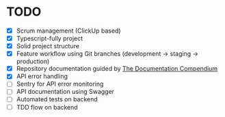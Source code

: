 # TODO

- [X] Scrum management (ClickUp based)
- [X] Typescript-fully project
- [X] Solid project structure
- [X] Feature workflow using Git branches (development -> staging -> production)
- [X] Repository documentation guided by [The Documentation Compendium](https://github.com/kylelobo/The-Documentation-Compendium/)
- [X] API error handling
- [ ] Sentry for API error monitoring
- [ ] API documentation using Swagger
- [ ] Automated tests on backend
- [ ] TDD flow on backend
